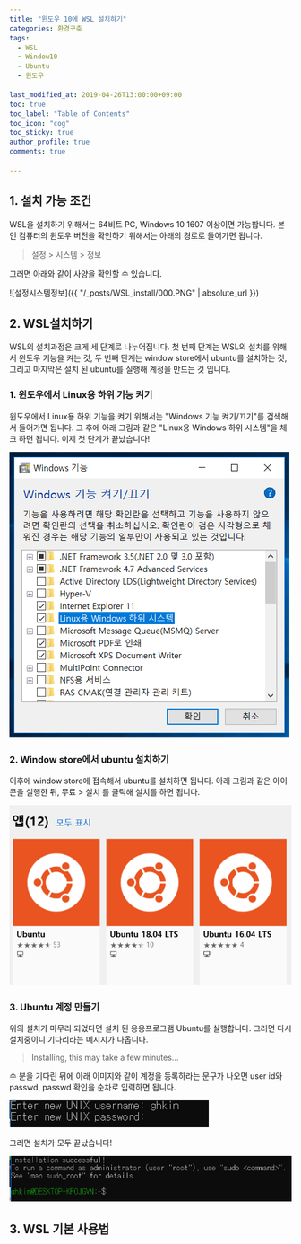 ```yaml
---
title: "윈도우 10에 WSL 설치하기"
categories: 환경구축
tags:
  - WSL
  - Window10
  - Ubuntu
  - 윈도우

last_modified_at: 2019-04-26T13:00:00+09:00
toc: true 
toc_label: "Table of Contents"
toc_icon: "cog" 
toc_sticky: true 
author_profile: true
comments: true

---
```


## 1. 설치 가능 조건
WSL을 설치하기 위해서는 64비트 PC, Windows 10 1607 이상이면 가능합니다. 본인 컴퓨터의 윈도우 버전을 확인하기 위해서는 아래의 경로로 들어가면 됩니다. 

> 설정 > 시스템 > 정보   

그러면 아래와 같이 사양을 확인할 수 있습니다.   

![설정시스템정보]({{ "/_posts/WSL_install/000.PNG" | absolute_url }})


## 2. WSL설치하기 
WSL의 설치과정은 크게 세 단계로 나누어집니다. 첫 번째 단계는 WSL의 설치를 위해서 윈도우 기능을 켜는 것, 두 번째 단계는 window store에서 ubuntu를 설치하는 것, 그리고 마지막은 설치 된 ubuntu를 실행해 계정을 만드는 것 입니다. 

### 1. 윈도우에서 Linux용 하위 기능 켜기
윈도우에서 Linux용 하위 기능을 켜기 위해서는 "Windows 기능 켜기/끄기"를 검색해서 들어가면 됩니다. 그 후에 아래 그림과 같은 "Linux용 Windows 하위 시스템"을 체크 하면 됩니다. 이제 첫 단계가 끝났습니다!

![Windows 하위 시스템](./WSL_install/001.PNG)

### 2. Window store에서 ubuntu 설치하기
이후에 window store에 접속해서 ubuntu를 설치하면 됩니다. 아래 그림과 같은 아이콘을 실행한 뒤, 무료 > 설치 를 클릭해 설치를 하면 됩니다. 

![Ubuntu 사진](./WSL_install/002.PNG)

### 3. Ubuntu 계정 만들기
위의 설치가 마무리 되었다면 설치 된 응용프로그램 Ubuntu를 실행합니다. 그러면 다시 설치중이니 기다리라는 메시지가 나옵니다. 

> Installing, this may take a few minutes... 

수 분을 기다린 뒤에 아래 이미지와 같이 계정을 등록하라는 문구가 나오면 user id와 passwd, passwd 확인을 순차로 입력하면 됩니다. 

![Ubuntu 사진](./WSL_install/003.PNG)

그러면 설치가 모두 끝났습니다!

![Ubuntu 사진](./WSL_install/004.PNG)


## 3. WSL 기본 사용법



